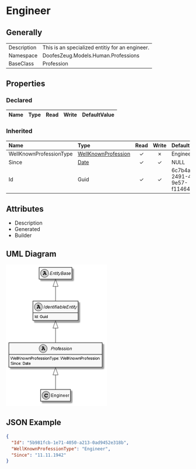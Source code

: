 ﻿# Engineer

## Generally

|||
|:-|:-|
|Description|This is an specialized entitiy for an engineer.|
|Namespace|DoofesZeug.Models.Human.Professions|
|BaseClass|Profession|

## Properties

### Declared

|Name|Type|Read|Write|DefaultValue|
|:---|:---|:--:|:---:|:-----------|

### Inherited

|Name|Type|Read|Write|DefaultValue|
|:---|:---|:--:|:---:|:-----------|
|WellKnownProfessionType|[WellKnownProfession](../../Enumerations/DoofesZeug.Models.Human.Professions\WellKnownProfession.md)|&#x2713;|&#x2717;|Engineer|
|Since|[Date](../../Models/DoofesZeug.Models.DateAndTime\Date.md)|&#x2713;|&#x2713;|NULL|
|Id|Guid|&#x2713;|&#x2713;|6c7b4aef-2491-4201-9e57-f114649d4706|

## Attributes

- Description
- Generated
- Builder

## UML Diagram

![Engineer.png](./Engineer.png "Engineer")

## JSON Example

```json
{
  "Id": "5b981fcb-1e71-4050-a213-0ad9452e318b",
  "WellKnownProfessionType": "Engineer",
  "Since": "11.11.1942"
}
```

